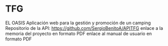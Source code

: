# TFG
EL OASIS
Aplicación web para la gestión y promoción de un camping
Repositorio de la API: https://github.com/SergioBenitoA/APITFG
enlace a la memoria del proyecto en formato PDF
enlace al manual de usuario en formato PDF
